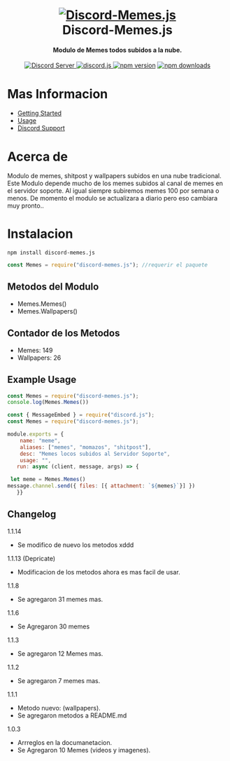 <h1 align="center">
  <br>
  <a href=""><img src="https://res.cloudinary.com/azumidev/image/upload/v1658250369/wallpapers/wallhaven-01g2w3_cvpdsn.jpg" alt=" Discord-Memes.js"></a>
  <br>
  Discord-Memes.js
  <br>
</h1>

<h4 align="center">Modulo de Memes todos subidos a la nube.</h4>

<p align="center">
  <a href="https://discord.gg/kyotoz">
    <img src="https://img.shields.io/discord/951839520247136296?color=5865F2&logo=discord&logoColor=white" alt="Discord Server">
  </a>
<a href="">
     <img src="https://img.shields.io/badge/discord-js-blue.svg" alt="discord.js">
  </a>
  <a href="https://www.npmjs.com/package//discord-memes.js"><img src="https://img.shields.io/npm/v/discord-memes.js.svg?maxAge=3600" alt="npm version" /></a>
  <a href="https://www.npmjs.com/package/discord-memes.js"><img src="https://img.shields.io/npm/dt/discord-memes.js.svg?maxAge=3600" alt="npm downloads" /></a>
</p>

# Mas Informacion

- [Getting Started](#about)
- [Usage](#usage)
- [Discord Support](https://discord.gg/3FdQg4wjKa)

# Acerca de <a name = ""></a>

Modulo de memes, shitpost y wallpapers subidos en una nube tradicional.
Este Modulo depende mucho de los memes subidos al canal de memes en el servidor soporte. Al igual siempre subiremos memes 100 por semana o menos.
De momento el modulo se actualizara a diario pero eso cambiara muy pronto..

# Instalacion <a name = "about"></a>

```sh-session
npm install discord-memes.js
```

```js
const Memes = require("discord-memes.js"); //requerir el paquete
```
## Metodos del Modulo

- Memes.Memes()
- Memes.Wallpapers()

## Contador de los Metodos

- Memes: 149
- Wallpapers: 26

## Example Usage <a name = "usage"></a>

```js
const Memes = require("discord-memes.js");
console.log(Memes.Memes())
```

```js
const { MessageEmbed } = require("discord.js");
const Memes = require("discord-memes.js");

module.exports = {
    name: "meme",
    aliases: ["memes", "momazos", "shitpost"],
    desc: "Memes locos subidos al Servidor Soporte",
    usage: "",
   run: async (client, message, args) => {

 let meme = Memes.Memes()
message.channel.send({ files: [{ attachment: `${memes}`}] })
   }}
```


## Changelog

1.1.14

- Se modifico de nuevo los metodos xddd

1.1.13 (Depricate)

- Modificacion de los metodos ahora es mas facil de usar.

1.1.8

- Se agregaron 31 memes mas.

1.1.6

- Se Agregaron 30 memes

1.1.3

- Se agregaron 12 Memes mas.

1.1.2

- Se agregaron 7 memes mas.

1.1.1

- Metodo nuevo: (wallpapers).
- Se agregaron metodos a README.md

1.0.3

- Arrreglos en la documanetacion.
- Se Agregaron 10 Memes (videos y imagenes).
